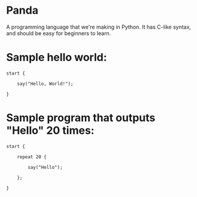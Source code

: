 # Panda
A programming language that we're making in Python. It has C-like syntax, and should be easy for beginners to learn.
# Sample hello world:

    start {

        say("Hello, World!");
    
    }


# Sample program that outputs "Hello" 20 times:

    start {

        repeat 20 {
    
            say("Hello");
        
        };
    
    }

